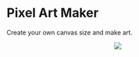 # Pixel Art Maker
Create your own canvas size and make art.

<p align="center">
  <img src="https://github.com/loanttran/Udacity-Front-End-Nanodegree-Lab2-Pixel-Art-Maker/blob/master/images/Screen%20Shot%202018-07-06%20at%205.02.33%20PM.png"> 
</p>
